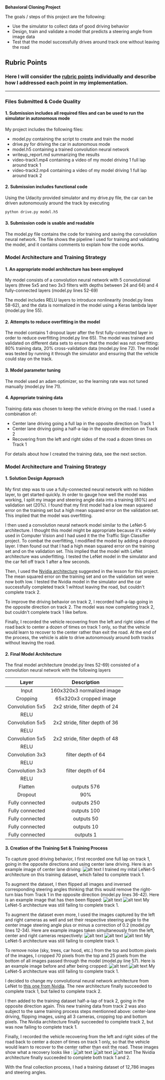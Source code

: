 **Behavioral Cloning Project**

The goals / steps of this project are the following:
* Use the simulator to collect data of good driving behavior
* Design, train and validate a model that predicts a steering angle from image data
* Test that the model successfully drives around track one without leaving the road

[//]: # (Image References)

[image1]: ./writeup-images/center-lane-driving.png "Center Lane Driving"
[image2]: ./writeup-images/original-image.jpg "Original Image"
[image3]: ./writeup-images/flipped-image.jpg "Flipped Image"
[image4]: ./writeup-images/left_camera.jpg "Left Camera"
[image5]: ./writeup-images/center_camera.jpg "Center Camera"
[image6]: ./writeup-images/right_camera.jpg "Right Camera"
[image7]: ./writeup-images/cropped-image.jpg "Cropped Image"
[image8]: ./writeup-images/recovery-step0.png "Recovery Step 0"
[image9]: ./writeup-images/recovery-step1.png "Recovery Step 1"
[image10]: ./writeup-images/recovery-step2.png "Recovery Step 2"

## Rubric Points
### Here I will consider the [rubric points](https://review.udacity.com/#!/rubrics/432/view) individually and describe how I addressed each point in my implementation.  

---
### Files Submitted & Code Quality

#### 1. Submission includes all required files and can be used to run the simulator in autonomous mode

My project includes the following files:
* model.py containing the script to create and train the model
* drive.py for driving the car in autonomous mode
* model.h5 containing a trained convolution neural network 
* writeup_report.md summarizing the results
* video-track1.mp4 containing a video of my model driving 1 full lap around track 1
* video-track2.mp4 containing a video of my model driving 1 full lap around track 2

#### 2. Submission includes functional code
Using the Udacity provided simulator and my drive.py file, the car can be driven autonomously around the track by executing 
```sh
python drive.py model.h5
```

#### 3. Submission code is usable and readable

The model.py file contains the code for training and saving the convolution neural network. The file shows the pipeline I used for training and validating the model, and it contains comments to explain how the code works.

### Model Architecture and Training Strategy

#### 1. An appropriate model architecture has been employed

My model consists of a convolution neural network with 5 convolutional layers (three 5x5 and two 3x3 filters with depths between 24 and 64) and 4 fully-connected layers (model.py lines 52-69) 

The model includes RELU layers to introduce nonlinearity (model.py lines 58-62), and the data is normalized in the model using a Keras lambda layer (model.py line 55). 

#### 2. Attempts to reduce overfitting in the model

The model contains 1 dropout layer after the first fully-connected layer in order to reduce overfitting (model.py line 65).
The model was trained and validated on different data sets to ensure that the model was not overfitting: 80% training data, 20% cross-validation data (model.py line 72). 
The model was tested by running it through the simulator and ensuring that the vehicle could stay on the track.

#### 3. Model parameter tuning

The model used an adam optimizer, so the learning rate was not tuned manually (model.py line 71).

#### 4. Appropriate training data

Training data was chosen to keep the vehicle driving on the road. I used a combination of: 
* Center lane driving going a full lap in the opposite direction on Track 1 
* Center lane driving going a half-a-lap in the opposite direction on Track 2
* Recovering from the left and right sides of the road a dozen times on Track 1

For details about how I created the training data, see the next section. 

### Model Architecture and Training Strategy

#### 1. Solution Design Approach

My first step was to use a fully-connected neural network with no hidden layer, to get started quickly. In order to gauge how well the model was working, I split my image and steering angle data into a training (80%) and validation set (20%). I found that my first model had a low mean squared error on the training set but a high mean squared error on the validation set. This implied that the model was overfitting. 

I then used a convolution neural network model similar to the LeNet-5 architecture. I thought this model might be appropriate because it's widely used in Computer Vision and I had used it the the Traffic Sign Classifier project.
To combat the overfitting, I modified the model by adding a dropout layer. I then found out that I had a high mean squared error on the training set and on the validation set. This implied that the model with LeNet architecture was underfitting.
I tested the LeNet model in the simulator and the car fell off track 1 after a few seconds.

Then, I used the [Nvidia architecture](https://arxiv.org/pdf/1604.07316.pdf) suggested in the lesson for this project. The mean squared error on the training set and on the validation set were now both low.
I tested the Nvidia model in the simulator and the car successfully completed track 1 wihtout leaving the road, but couldn't complete track 2. 

To improve the driving behavior on track 2, I recorded half-a-lap going in the opposite direction on track 2. The model was now completing track 2, but couldn't complete track 1 like before.

Finally, I recorded the vehicle recovering from the left and right sides of the road back to center a dozen of times on track 1 only, so that the vehicle would learn to recover to the center rather than exit the road.
At the end of the process, the vehicle is able to drive autonomously around both tracks without leaving the road.

#### 2. Final Model Architecture

The final model architecture (model.py lines 52-69) consisted of a convolution neural network with the following layers

| Layer         	|     Description            			| 
|:---------------------:|:---------------------------------------------:| 
| Input         	| 160x320x3 normalized image   			| 
| Cropping 		|  65x320x3 cropped image   			| 
| Convolution 5x5     	| 2x2 stride, filter depth of 24		|
| RELU			|						|
| Convolution 5x5     	| 2x2 stride, filter depth of 36		|
| RELU			|						|
| Convolution 5x5     	| 2x2 stride, filter depth of 48		|
| RELU			|						|
| Convolution 3x3     	| filter depth of 64				|
| RELU			|						|
| Convolution 3x3     	| filter depth of 64				|
| RELU			|						|
| Flatten		| outputs 576	        			|
| Dropout		| 90%						|
| Fully connected	| outputs 250        				|
| Fully connected	| outputs 100        				|
| Fully connected	| outputs 50        				|
| Fully connected	| outputs 10        				|
| Fully connected	| outputs 1        				|

#### 3. Creation of the Training Set & Training Process

To capture good driving behavior, I first recorded one full lap on track 1, going in the opposite directions and using center lane driving. 
Here is an example image of center lane driving:
![alt text][image1]
I trained my inital LeNet-5 architecture on this training dataset, which failed to complete track 1.

To augment the dataset, I then flipped all images and inversed corresponding steering angles thinking that this would remove the right-turn bias from Track 1 in the opposite direction (model.py lines 36-42).
Here is an example image that has then been flipped:
![alt text][image2]
![alt text][image3]
My LeNet-5 architecture was still failing to complete track 1.

To augment the dataset even more, I used the images captured by the left and right cameras as well and set their respective steering angle to the center image steering angle plus or minus a correction of 0.2 (model.py lines 12-34).
Here are example images taken simultaneously from the left, center and right cameras respectively:
![alt text][image4]
![alt text][image5]
![alt text][image6]
My LeNet-5 architecture was still failing to complete track 1.

To remove noise (sky, trees, car hood, etc.) from the top and bottom pixels of the images, I cropped 70 pixels from the top and 25 pixels from the bottom of all images passed through the model (model.py line 57).
Here is an example image before and after being cropped:
![alt text][image2]
![alt text][image7]
My LeNet-5 architecture was still failing to complete track 1.

I decided to change my convolutional neural network architecture from LeNet to [this one from Nvidia](https://arxiv.org/pdf/1604.07316.pdf).
The new architecture finally succeeded to complete track 1, but failed to complete track 2. 

I then added to the training dataset half-a-lap of track 2, going in the opposite direction again.
This new training data from track 2 was also subject to the same training process steps mentionned above: center-lane driving, flipping images, using all 3 cameras, cropping top and bottom pixels.
The Nvidia architecture finally succeeded to complete track 2, but was now failing to complete track 1. 

Finally, I recorded the vehicle recovering from the left and right sides of the road back to center a dozen of times on track 1 only, so that the vehicle would learn to recover to the center rather than exit the road.
These images show what a recovery looks like :
![alt text][image8]
![alt text][image9]
![alt text][image10]
The Nvidia architecture finally succeeded to complete both track 1 and 2. 

With the final collection process, I had a training dataset of 12,786 images and steering angles.
